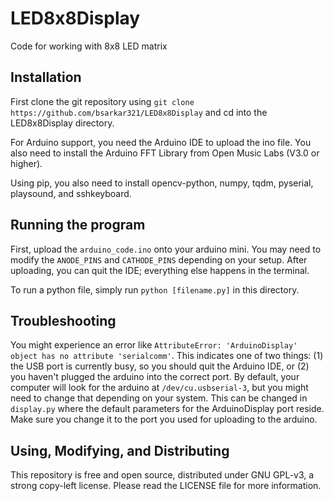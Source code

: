 # LED8x8Display
Code for working with 8x8 LED matrix

## Installation

First clone the git repository using `git clone https://github.com/bsarkar321/LED8x8Display` and cd into the LED8x8Display directory.

For Arduino support, you need the Arduino IDE to upload the ino file. You also need to install the Arduino FFT Library from Open Music Labs (V3.0 or higher).

Using pip, you also need to install opencv-python, numpy, tqdm, pyserial, playsound, and sshkeyboard.

## Running the program

First, upload the `arduino_code.ino` onto your arduino mini. You may need to modify the `ANODE_PINS` and `CATHODE_PINS` depending on your setup. After uploading, you can quit the IDE; everything else happens in the terminal.

To run a python file, simply run `python [filename.py]` in this directory.

## Troubleshooting

You might experience an error like `AttributeError: 'ArduinoDisplay' object has no attribute 'serialcomm'`. This indicates one of two things: (1) the USB port is currently busy, so you should quit the Arduino IDE, or (2) you haven't plugged the arduino into the correct port. By default, your computer will look for the arduino at `/dev/cu.usbserial-3`, but you might need to change that depending on your system. This can be changed in `display.py` where the default parameters for the ArduinoDisplay port reside. Make sure you change it to the port you used for uploading to the arduino.


## Using, Modifying, and Distributing

This repository is free and open source, distributed under GNU GPL-v3, a strong copy-left license. Please read the LICENSE file for more information.

